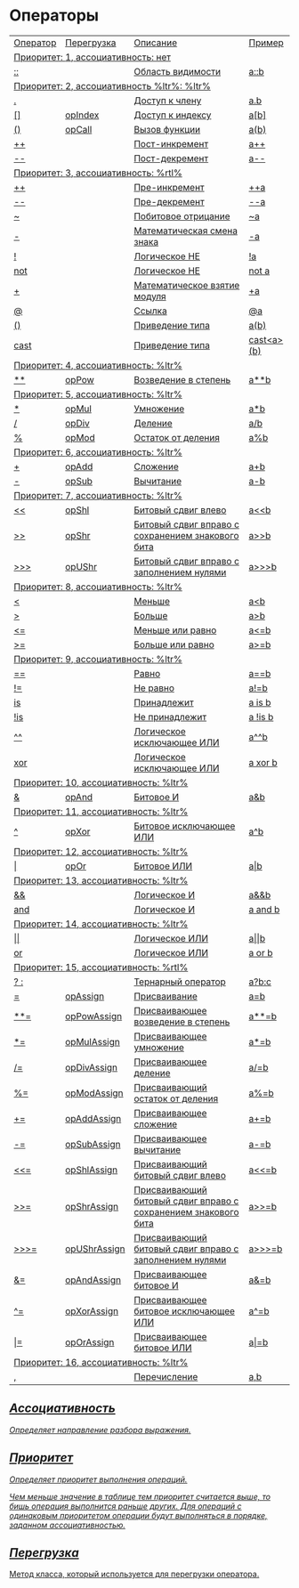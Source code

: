 # Операторы

<a href="https://www.angelcode.com/angelscript/sdk/docs/manual/doc_operator_precedence.html"/>

<var name="ltr" value="слева направо"/>
<var name="rtl" value="справа налево"/>

<table>
<tr><td>Оператор</td><td><a href="operator-overload.md">Перегрузка</a></td><td>Описание</td><td>Пример</td></tr>

<tr><td colspan="4">Приоритет: <format style="bold">1</format>, ассоциативность: <format style="bold">нет</format></td></tr>
<tr><td>::</td><td></td><td>Область видимости</td><td>a::b</td></tr>

<tr><td colspan="4">Приоритет: <format style="bold">2</format>, ассоциативность %ltr%: <format style="bold">%ltr%</format></td></tr>
<tr><td>.</td><td></td><td>Доступ к члену</td><td>a.b</td></tr>
<tr><td>[]</td><td>opIndex</td><td>Доступ к индексу</td><td>a[b]</td></tr>
<tr><td>()</td><td>opCall</td><td>Вызов функции</td><td>a(b)</td></tr>
<tr><td>++</td><td><a href="opPostInc.md"/></td><td>Пост-инкремент</td><td>a++</td></tr>
<tr><td>--</td><td><a href="opPostDec.md"/></td><td>Пост-декремент</td><td>a--</td></tr>

<tr><td colspan="4">Приоритет: <format style="bold">3</format>, ассоциативность: <format style="bold">%rtl%</format></td></tr>
<tr><td>++</td><td><a href="opPreInc.md"/></td><td>Пре-инкремент</td><td>++a</td></tr>
<tr><td>--</td><td><a href="opPreDec.md"/></td><td>Пре-декремент</td><td>--a</td></tr>
<tr><td>~</td><td><a href="opCom.md"/></td><td>Побитовое отрицание</td><td>~a</td></tr>
<tr><td>-</td><td><a href="opNeg.md" /></td><td>Математическая смена знака</td><td>-a</td></tr>
<tr><td>!</td><td rowspan="6"></td><td>Логическое НЕ</td><td>!a</td></tr>
<tr><td>not</td><td>Логическое НЕ</td><td>not a</td></tr>
<tr><td>+</td><td>Математическое взятие модуля</td><td>+a</td></tr>
<tr><td>@</td><td>Ссылка</td><td>@a</td></tr>
<tr><td>()</td><td>Приведение типа</td><td>a(b)</td></tr>
<tr><td>cast</td><td>Приведение типа</td><td>cast&lt;a&gt;(b)</td></tr>

<tr><td colspan="4">Приоритет: <format style="bold">4</format>, ассоциативность: <format style="bold">%ltr%</format></td></tr>
<tr><td>**</td><td>opPow</td><td>Возведение в степень</td><td>a**b</td></tr>

<tr><td colspan="4">Приоритет: <format style="bold">5</format>, ассоциативность: <format style="bold">%ltr%</format></td></tr>
<tr><td>*</td><td>opMul</td><td>Умножение</td><td>a*b</td></tr>
<tr><td>/</td><td>opDiv</td><td>Деление</td><td>a/b</td></tr>
<tr><td>%</td><td>opMod</td><td>Остаток от деления</td><td>a%b</td></tr>

<tr><td colspan="4">Приоритет: <format style="bold">6</format>, ассоциативность: <format style="bold">%ltr%</format></td></tr>
<tr><td>+</td><td>opAdd</td><td>Сложение</td><td>a+b</td></tr>
<tr><td>-</td><td>opSub</td><td>Вычитание</td><td>a-b</td></tr>

<tr><td colspan="4">Приоритет: <format style="bold">7</format>, ассоциативность: <format style="bold">%ltr%</format></td></tr>
<tr><td>&lt;&lt;</td><td>opShl</td><td>Битовый сдвиг влево</td><td>a&lt;&lt;b</td></tr>
<tr><td>&gt;&gt;</td><td>opShr</td><td>Битовый сдвиг вправо с сохранением знакового бита</td><td>a&gt;&gt;b</td></tr>
<tr><td>&gt;&gt;&gt;</td><td>opUShr</td><td>Битовый сдвиг вправо с заполнением нулями</td><td>a&gt;&gt;&gt;b</td></tr>

<tr><td colspan="4">Приоритет: <format style="bold">8</format>, ассоциативность: <format style="bold">%ltr%</format></td></tr>
<tr><td>&lt;</td><td rowspan="4"><a href="opCmp.md"/></td><td>Меньше</td><td>a&lt;b</td></tr>
<tr><td>&gt;</td><td>Больше</td><td>a&gt;b</td></tr>
<tr><td>&lt;=</td><td>Меньше или равно</td><td>a&lt;=b</td></tr>
<tr><td>&gt;=</td><td>Больше или равно</td><td>a&gt;=b</td></tr>

<tr><td colspan="4">Приоритет: <format style="bold">9</format>, ассоциативность: <format style="bold">%ltr%</format></td></tr>
<tr><td>==</td><td rowspan="4"><a href="opEquals.md"/></td><td>Равно</td><td>a==b</td></tr>
<tr><td>!=</td><td>Не равно</td><td>a!=b</td></tr>
<tr><td>is</td><td>Принадлежит</td><td>a is b</td></tr>
<tr><td>!is</td><td>Не принадлежит</td><td>a !is b</td></tr>
<tr><td>^^</td><td rowspan="2"></td><td>Логическое исключающее ИЛИ</td><td>a^^b</td></tr>
<tr><td>xor</td><td>Логическое исключающее ИЛИ</td><td>a xor b</td></tr>


<tr><td colspan="4">Приоритет: <format style="bold">10</format>, ассоциативность: <format style="bold">%ltr%</format></td></tr>
<tr><td>&amp;</td><td>opAnd</td><td>Битовое И</td><td>a&amp;b</td></tr>

<tr><td colspan="4">Приоритет: <format style="bold">11</format>, ассоциативность: <format style="bold">%ltr%</format></td></tr>
<tr><td>^</td><td>opXor</td><td>Битовое исключающее ИЛИ</td><td>a^b</td></tr>

<tr><td colspan="4">Приоритет: <format style="bold">12</format>, ассоциативность: <format style="bold">%ltr%</format></td></tr>
<tr><td>|</td><td>opOr</td><td>Битовое ИЛИ</td><td>a|b</td></tr>

<tr><td colspan="4">Приоритет: <format style="bold">13</format>, ассоциативность: <format style="bold">%ltr%</format></td></tr>
<tr><td>&amp;&amp;</td><td rowspan="2"></td><td>Логическое И</td><td>a&amp;&amp;b</td></tr>
<tr><td>and</td><td>Логическое И</td><td>a and b</td></tr>

<tr><td colspan="4">Приоритет: <format style="bold">14</format>, ассоциативность: <format style="bold">%ltr%</format></td></tr>
<tr><td>||</td><td rowspan="2"></td><td>Логическое ИЛИ</td><td>a||b</td></tr>
<tr><td>or</td><td>Логическое ИЛИ</td><td>a or b</td></tr>

<tr><td colspan="4">Приоритет: <format style="bold">15</format>, ассоциативность: <format style="bold">%rtl%</format></td></tr>
<tr><td>? :</td><td></td><td>Тернарный оператор</td><td>a?b:c</td></tr>
<tr><td>=</td><td>opAssign</td><td>Присваивание</td><td>a=b</td></tr>
<tr><td>**=</td><td>opPowAssign</td><td>Присваивающее возведение в степень</td><td>a**=b</td></tr>
<tr><td>*=</td><td>opMulAssign</td><td>Присваивающее умножение</td><td>a*=b</td></tr>
<tr><td>/=</td><td>opDivAssign</td><td>Присваивающее деление</td><td>a/=b</td></tr>
<tr><td>%=</td><td>opModAssign</td><td>Присваивающий остаток от деления</td><td>a%=b</td></tr>
<tr><td>+=</td><td>opAddAssign</td><td>Присваивающее сложение</td><td>a+=b</td></tr>
<tr><td>-=</td><td>opSubAssign</td><td>Присваивающее вычитание</td><td>a-=b</td></tr>
<tr><td>&lt;&lt;=</td><td>opShlAssign</td><td>Присваивающий битовый сдвиг влево </td><td>a&lt;&lt;=b</td></tr>
<tr><td>&gt;&gt;=</td><td>opShrAssign</td><td>Присваивающий битовый сдвиг вправо с сохранением знакового бита</td><td>a&gt;&gt;=b</td></tr>
<tr><td>&gt;&gt;&gt;=</td><td>opUShrAssign</td><td>Присваивающий битовый сдвиг вправо с заполнением нулями</td><td>a&gt;&gt;&gt;=b</td></tr>
<tr><td>&amp;=</td><td>opAndAssign</td><td>Присваивающее битовое И</td><td>a&amp;=b</td></tr>
<tr><td>^=</td><td>opXorAssign</td><td>Присваивающее битовое исключающее ИЛИ</td><td>a^=b</td></tr>
<tr><td>|=</td><td>opOrAssign</td><td>Присваивающее битовое ИЛИ</td><td>a|=b</td></tr>

<tr><td colspan="4">Приоритет: <format style="bold">16</format>, ассоциативность: <format style="bold">%ltr%</format></td></tr>
<tr><td>,</td><td></td><td>Перечисление</td><td>a,b</td></tr>
</table>

## Ассоциативность

Определяет направление разбора выражения.

## Приоритет

Определяет приоритет выполнения операций.

Чем меньше значение в таблице тем приоритет считается выше,
то бишь операция выполнится раньше других. Для операций с одинаковым приоритетом операции будут выполняться в порядке,
заданном ассоциативностью.

## Перегрузка

<a href="https://www.angelcode.com/angelscript/sdk/docs/manual/doc_script_class_ops.html"/>

Метод класса, который используется для перегрузки оператора.